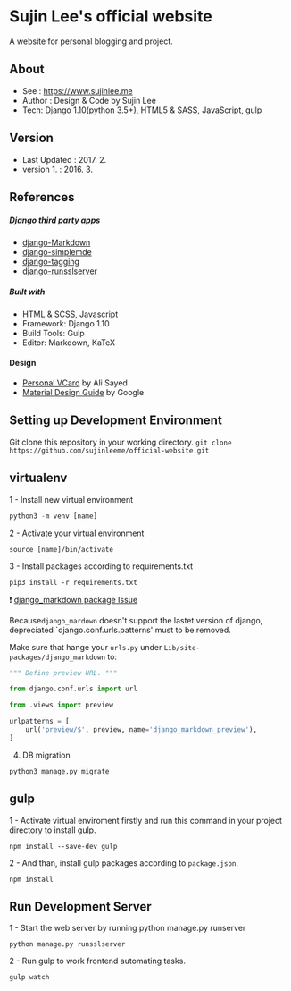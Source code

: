 # Sujin Lee's official website
A website for personal blogging and project.

## About
- See : https://www.sujinlee.me
- Author : Design & Code by Sujin Lee
- Tech: Django 1.10(python 3.5+), HTML5 & SASS, JavaScript, gulp

## Version
- Last Updated : 2017. 2.
- version 1. : 2016. 3.

## References
##### Django third party apps
* [django-Markdown](https://github.com/klen/django_markdown)
* [django-simplemde](https://github.com/onepill/django-simplemde)
* [django-tagging](https://github.com/brosner/django-tagging)
* [django-runsslserver](https://github.com/teddziuba/django-sslserver)

##### Built with
* HTML & SCSS, Javascript
* Framework: Django 1.10
* Build Tools: Gulp
* Editor: Markdown, KaTeX

#### Design
* [Personal VCard](https://dribbble.com/shots/2529393-Personal-VCard) by Ali Sayed
* [Material Design Guide](https://material.io/) by Google

## Setting up Development Environment
Git clone this repository in your working directory.
`git clone https://github.com/sujinleeme/official-website.git`

## virtualenv
1 - Install new virtual environment
```python
python3 -m venv [name]
```

2 - Activate your virtual environment
```
source [name]/bin/activate
```

3 - Install packages according to requirements.txt
```
pip3 install -r requirements.txt
```

:heavy_exclamation_mark: [django_markdown package Issue](https://github.com/klen/django_markdown/issues/71)

Because`django_mardown` doesn't support the lastet version of django, depreciated `django.conf.urls.patterns' must to be removed. 

Make sure that hange your `urls.py` under `Lib/site-packages/django_markdown` to:

```python
""" Define preview URL. """

from django.conf.urls import url

from .views import preview

urlpatterns = [
    url('preview/$', preview, name='django_markdown_preview'),
]
```
4. DB migration
```
python3 manage.py migrate
```

## gulp
1 - Activate virtual enviroment firstly and run this command in your project directory to install gulp.
```
npm install --save-dev gulp
```

2 - And than, install gulp packages according to `package.json`.
```
npm install
```


## Run Development Server
1 - Start the web server by running python manage.py runserver
```
python manage.py runsslserver
```

2 - Run gulp to work frontend automating tasks.
```
gulp watch
```

